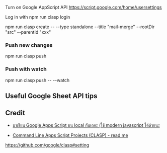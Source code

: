 Turn on Google AppScript API
https://script.google.com/home/usersettings

Log in with 
npm run clasp login

npm run clasp create -- --type standalone --title "mail-merge" --rootDir "src" --parentId "xxx"

### Push new changes
npm run clasp push

### Push with watch
npm run clasp push -- --watch


## Useful Google Sheet API tips

## Credit
- [มาเขียน Google Apps Script บน local กันเถอะ (ใช้ modern javascript ได้ด้วยนะ](https://peerasak.com/post/modern-javascript-on-google-apps-script/)

- [Command Line Apps Script Projects (CLASP) - read me](https://github.com/google/clasp/blob/master/README.md)

https://github.com/google/clasp#setting
